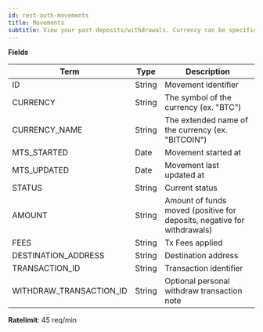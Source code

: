 ```yaml
---
id: rest-auth-movements
title: Movements
subtitle: View your past deposits/withdrawals. Currency can be specified to retrieve movements specific to that currency.
---
```


**Fields**

Term | Type | Description
-- | -- | --
ID  |   String  |   Movement identifier
CURRENCY    |   String  |   The symbol of the currency (ex. "BTC")
CURRENCY_NAME   |   String  |   The extended name of the currency (ex. "BITCOIN")
MTS_STARTED |   Date  |   Movement started at
MTS_UPDATED |   Date  |   Movement last updated at
STATUS  |   String  |   Current status
AMOUNT  |   String  |   Amount of funds moved (positive for deposits, negative for withdrawals)
FEES    |   String  |   Tx Fees applied
DESTINATION_ADDRESS |   String  |   Destination address
TRANSACTION_ID  |   String  |   Transaction identifier
WITHDRAW_TRANSACTION_ID  |   String  |   Optional personal withdraw transaction note

**Ratelimit**: 45 req/min
